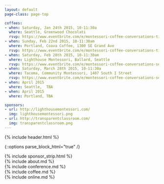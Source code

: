 ```yaml
---
layout: default
page-class: page-top

coffees:
- when: Saturday, Jan 24th 2015, 10-11:30a 
  where: Seattle, Greenwood Chocolati
  rsvp: https://www.eventbrite.com/e/montessori-coffee-conversations-tickets-14838395039
- when: Sunday, Feb 22nd 2015, 10-11:30am
  where: Portland, Coava Coffee, 1300 SE Grand Ave
  rsvp: https://www.eventbrite.com/e/montessori-coffee-conversations-tickets-15807045298
- when: Saturday, Feb 28th 2015, 10-11:30am
  where: Lighthouse Montessori, Ballard, Seattle
  rsvp: https://www.eventbrite.com/e/montessori-coffee-conversations-seattle-february-tickets-15807073382
- when: Saturday, March 28th 2015, 10-11:30a
  where: Tacoma, Community Montessori, 1407 South I Street
  rsvp: https://www.eventbrite.com/e/montessori-coffee-conversations-seattle-march-tickets-15807105478
- when: April 2015
  where: Seattle,  TBA
- when: April 2015
  where: Portland, TBA

sponsors:
- url: http://lighthousemontessori.com/
  img: lighthousemontessori.png
- url: http://transparentclassroom.com/
  img: transparentclassroom.png
---
```

{% include header.html %}

{::options parse_block_html="true" /}

<div class="sponsor-strip">
{% include sponsor_strip.html %}
</div>

<div class="section" id="about">
<div class="container">
{% include about.md %}
</div>
</div>

<div class="section" id="conference">
<div class="container ">
{% include conference.md %}
</div>
</div>

<div class="section" id="coffee">
<div class="container">
{% include coffee.md %}
</div>
</div>

<div class="section" id="online">
<div class="container ">
{% include online.md %}
</div>
</div>
